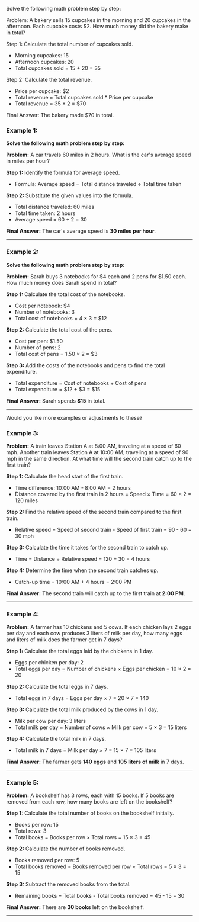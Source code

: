 Solve the following math problem step by step:

Problem: A bakery sells 15 cupcakes in the morning and 20 cupcakes in the afternoon. Each cupcake costs $2. How much money did the bakery make in total?

Step 1: Calculate the total number of cupcakes sold.
- Morning cupcakes: 15
- Afternoon cupcakes: 20
- Total cupcakes sold = 15 + 20 = 35

Step 2: Calculate the total revenue.
- Price per cupcake: $2
- Total revenue = Total cupcakes sold * Price per cupcake
- Total revenue = 35 * 2 = $70

Final Answer: The bakery made $70 in total.
### Example 1:

**Solve the following math problem step by step:**

**Problem:** A car travels 60 miles in 2 hours. What is the car's average speed in miles per hour?

**Step 1:** Identify the formula for average speed.  
- Formula: Average speed = Total distance traveled ÷ Total time taken  

**Step 2:** Substitute the given values into the formula.  
- Total distance traveled: 60 miles  
- Total time taken: 2 hours  
- Average speed = 60 ÷ 2 = 30  

**Final Answer:** The car's average speed is **30 miles per hour**.

---

### Example 2:

**Solve the following math problem step by step:**

**Problem:** Sarah buys 3 notebooks for $4 each and 2 pens for $1.50 each. How much money does Sarah spend in total?  

**Step 1:** Calculate the total cost of the notebooks.  
- Cost per notebook: $4  
- Number of notebooks: 3  
- Total cost of notebooks = 4 × 3 = $12  

**Step 2:** Calculate the total cost of the pens.  
- Cost per pen: $1.50  
- Number of pens: 2  
- Total cost of pens = 1.50 × 2 = $3  

**Step 3:** Add the costs of the notebooks and pens to find the total expenditure.  
- Total expenditure = Cost of notebooks + Cost of pens  
- Total expenditure = $12 + $3 = $15  

**Final Answer:** Sarah spends **$15** in total.  

--- 

Would you like more examples or adjustments to these?

### Example 3:

**Problem:** A train leaves Station A at 8:00 AM, traveling at a speed of 60 mph. Another train leaves Station A at 10:00 AM, traveling at a speed of 90 mph in the same direction. At what time will the second train catch up to the first train?

**Step 1:** Calculate the head start of the first train.  
- Time difference: 10:00 AM - 8:00 AM = 2 hours  
- Distance covered by the first train in 2 hours = Speed × Time = 60 × 2 = 120 miles  

**Step 2:** Find the relative speed of the second train compared to the first train.  
- Relative speed = Speed of second train - Speed of first train = 90 - 60 = 30 mph  

**Step 3:** Calculate the time it takes for the second train to catch up.  
- Time = Distance ÷ Relative speed = 120 ÷ 30 = 4 hours  

**Step 4:** Determine the time when the second train catches up.  
- Catch-up time = 10:00 AM + 4 hours = 2:00 PM  

**Final Answer:** The second train will catch up to the first train at **2:00 PM**.

---

### Example 4:

**Problem:** A farmer has 10 chickens and 5 cows. If each chicken lays 2 eggs per day and each cow produces 3 liters of milk per day, how many eggs and liters of milk does the farmer get in 7 days?

**Step 1:** Calculate the total eggs laid by the chickens in 1 day.  
- Eggs per chicken per day: 2  
- Total eggs per day = Number of chickens × Eggs per chicken = 10 × 2 = 20  

**Step 2:** Calculate the total eggs in 7 days.  
- Total eggs in 7 days = Eggs per day × 7 = 20 × 7 = 140  

**Step 3:** Calculate the total milk produced by the cows in 1 day.  
- Milk per cow per day: 3 liters  
- Total milk per day = Number of cows × Milk per cow = 5 × 3 = 15 liters  

**Step 4:** Calculate the total milk in 7 days.  
- Total milk in 7 days = Milk per day × 7 = 15 × 7 = 105 liters  

**Final Answer:** The farmer gets **140 eggs** and **105 liters of milk** in 7 days.

---

### Example 5:

**Problem:** A bookshelf has 3 rows, each with 15 books. If 5 books are removed from each row, how many books are left on the bookshelf?

**Step 1:** Calculate the total number of books on the bookshelf initially.  
- Books per row: 15  
- Total rows: 3  
- Total books = Books per row × Total rows = 15 × 3 = 45  

**Step 2:** Calculate the number of books removed.  
- Books removed per row: 5  
- Total books removed = Books removed per row × Total rows = 5 × 3 = 15  

**Step 3:** Subtract the removed books from the total.  
- Remaining books = Total books - Total books removed = 45 - 15 = 30  

**Final Answer:** There are **30 books** left on the bookshelf.

---

